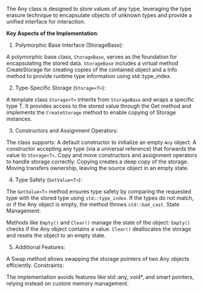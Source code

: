 The Any class is designed to store values of any type, leveraging the type erasure technique to encapsulate objects of unknown types and provide a unified interface for interaction.

**Key Aspects of the Implementation**:
1. Polymorphic Base Interface (StorageBase):

A polymorphic base class, `StorageBase`, serves as the foundation for encapsulating the stored data.
`StorageBase` includes a virtual method CreateStorage for creating copies of the contained object and a Info method to provide runtime type information using std::type_index.

2. Type-Specific Storage (`Storage<T>`):

A template class `Storage<T>` inherits from `StorageBase` and wraps a specific type T.
It provides access to the stored value through the Get method and implements the `CreateStorage` method to enable copying of Storage instances.

3. Constructors and Assignment Operators:

The class supports:
A default constructor to initialize an empty `Any` object.
A constructor accepting any type (via a universal reference) that forwards the value to `Storage<T>`.
Copy and move constructors and assignment operators to handle storage correctly:
Copying creates a deep copy of the storage.
Moving transfers ownership, leaving the source object in an empty state.

4. Type Safety (`GetValue<T>`):

The `GetValue<T>` method ensures type safety by comparing the requested type with the stored type using `std::type_index`.
If the types do not match, or if the Any object is empty, the method throws `std::bad_cast`.
State Management:

Methods like `Empty()` and `Clear()` manage the state of the object:
`Empty()` checks if the Any object contains a value.
`Clear()` deallocates the storage and resets the object to an empty state.

5. Additional Features:

A Swap method allows swapping the storage pointers of two Any objects efficiently.
Constraints:

The implementation avoids features like std::any, void*, and smart pointers, relying instead on custom memory management.